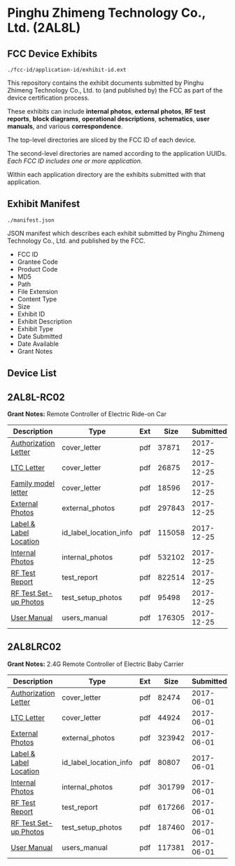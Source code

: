 # Pinghu Zhimeng Technology Co., Ltd. (2AL8L)
## FCC Device Exhibits

```
./fcc-id/application-id/exhibit-id.ext
```

This repository contains the exhibit documents submitted by Pinghu Zhimeng Technology Co., Ltd. to (and published by) the FCC as part of the device certification process.

These exhibits can include **internal photos**, **external photos**, **RF test reports**, **block diagrams**, **operational descriptions**, **schematics**, **user manuals**, and various **correspondence**.

The top-level directories are sliced by the FCC ID of each device.

The second-level directories are named according to the application UUIDs. *Each FCC ID includes one or more application.*

Within each application directory are the exhibits submitted with that application. 

## Exhibit Manifest

```
./manifest.json
```

JSON manifest which describes each exhibit submitted by Pinghu Zhimeng Technology Co., Ltd. and published by the FCC.

- FCC ID
- Grantee Code
- Product Code
- MD5
- Path
- File Extension
- Content Type
- Size
- Exhibit ID
- Exhibit Description
- Exhibit Type
- Date Submitted
- Date Available
- Grant Notes

## Device List
## 2AL8L-RC02
**Grant Notes:** Remote Controller of Electric Ride-on Car

| Description | Type | Ext | Size | Submitted | Available |
| ----------- | ---- | --- | ---- | --------- | --------- |
| [Authorization Letter](2AL8L-RC02/9d9cf96376276a9aafcb63d4cb2cf119/3691501.pdf) | cover_letter | pdf | 37871 | 2017-12-25 | 2017-12-25 |
| [LTC Letter](2AL8L-RC02/9d9cf96376276a9aafcb63d4cb2cf119/3691519.pdf) | cover_letter | pdf | 26875 | 2017-12-25 | 2017-12-25 |
| [Family model letter](2AL8L-RC02/9d9cf96376276a9aafcb63d4cb2cf119/3691542.pdf) | cover_letter | pdf | 18596 | 2017-12-25 | 2017-12-25 |
| [External Photos](2AL8L-RC02/9d9cf96376276a9aafcb63d4cb2cf119/3691592.pdf) | external_photos | pdf | 297843 | 2017-12-25 | 2017-12-25 |
| [Label & Label Location](2AL8L-RC02/9d9cf96376276a9aafcb63d4cb2cf119/3691622.pdf) | id_label_location_info | pdf | 115058 | 2017-12-25 | 2017-12-25 |
| [Internal Photos](2AL8L-RC02/9d9cf96376276a9aafcb63d4cb2cf119/3691632.pdf) | internal_photos | pdf | 532102 | 2017-12-25 | 2017-12-25 |
| [RF Test Report](2AL8L-RC02/9d9cf96376276a9aafcb63d4cb2cf119/3691685.pdf) | test_report | pdf | 822514 | 2017-12-25 | 2017-12-25 |
| [RF Test Set-up Photos](2AL8L-RC02/9d9cf96376276a9aafcb63d4cb2cf119/3691690.pdf) | test_setup_photos | pdf | 95498 | 2017-12-25 | 2017-12-25 |
| [User Manual](2AL8L-RC02/9d9cf96376276a9aafcb63d4cb2cf119/3691720.pdf) | users_manual | pdf | 176305 | 2017-12-25 | 2017-12-25 |
## 2AL8LRC02
**Grant Notes:** 2.4G Remote Controller of Electric Baby Carrier

| Description | Type | Ext | Size | Submitted | Available |
| ----------- | ---- | --- | ---- | --------- | --------- |
| [Authorization Letter](2AL8LRC02/d6b359334f4ce20c8a0cb88a37017af0/3410047.pdf) | cover_letter | pdf | 82474 | 2017-06-01 | 2017-06-01 |
| [LTC Letter](2AL8LRC02/d6b359334f4ce20c8a0cb88a37017af0/3410048.pdf) | cover_letter | pdf | 44924 | 2017-06-01 | 2017-06-01 |
| [External Photos](2AL8LRC02/d6b359334f4ce20c8a0cb88a37017af0/3410049.pdf) | external_photos | pdf | 323942 | 2017-06-01 | 2017-06-01 |
| [Label & Label Location](2AL8LRC02/d6b359334f4ce20c8a0cb88a37017af0/3410050.pdf) | id_label_location_info | pdf | 80807 | 2017-06-01 | 2017-06-01 |
| [Internal Photos](2AL8LRC02/d6b359334f4ce20c8a0cb88a37017af0/3410051.pdf) | internal_photos | pdf | 301799 | 2017-06-01 | 2017-06-01 |
| [RF Test Report](2AL8LRC02/d6b359334f4ce20c8a0cb88a37017af0/3410054.pdf) | test_report | pdf | 617266 | 2017-06-01 | 2017-06-01 |
| [RF Test Set-up Photos](2AL8LRC02/d6b359334f4ce20c8a0cb88a37017af0/3410055.pdf) | test_setup_photos | pdf | 187460 | 2017-06-01 | 2017-06-01 |
| [User Manual](2AL8LRC02/d6b359334f4ce20c8a0cb88a37017af0/3410056.pdf) | users_manual | pdf | 117381 | 2017-06-01 | 2017-06-01 |
